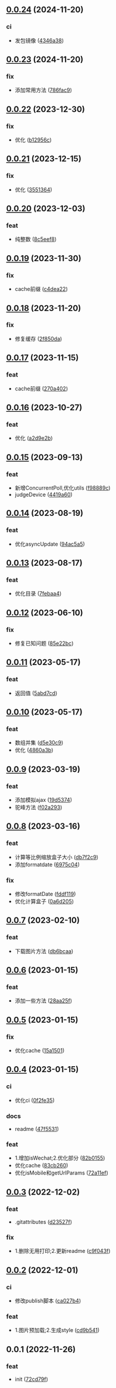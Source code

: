 ## [0.0.24](https://github.com/galaxy-s10/billd-utils/compare/v0.0.23...v0.0.24) (2024-11-20)


### ci

* 发包镜像 ([4346a38](https://github.com/galaxy-s10/billd-utils/commit/4346a38cd8dbdfdffba2527be78a876b1b62175c))



## [0.0.23](https://github.com/galaxy-s10/billd-utils/compare/v0.0.22...v0.0.23) (2024-11-20)


### fix

* 添加常用方法 ([786fac9](https://github.com/galaxy-s10/billd-utils/commit/786fac927e669efae9e972811fa8b4d78ffe58f0))



## [0.0.22](https://github.com/galaxy-s10/billd-utils/compare/v0.0.21...v0.0.22) (2023-12-30)


### fix

* 优化 ([b12956c](https://github.com/galaxy-s10/billd-utils/commit/b12956c801e4e79f60061f990fdaba42dba5f151))



## [0.0.21](https://github.com/galaxy-s10/billd-utils/compare/v0.0.20...v0.0.21) (2023-12-15)


### fix

* 优化 ([3551364](https://github.com/galaxy-s10/billd-utils/commit/355136418acc071e72834fe7a105ccf369864198))



## [0.0.20](https://github.com/galaxy-s10/billd-utils/compare/v0.0.19...v0.0.20) (2023-12-03)


### feat

* 纯整数 ([8c5eef8](https://github.com/galaxy-s10/billd-utils/commit/8c5eef834c947192fb5f1847ea61707604aa6a9b))



## [0.0.19](https://github.com/galaxy-s10/billd-utils/compare/v0.0.18...v0.0.19) (2023-11-30)


### fix

* cache前缀 ([c4dea22](https://github.com/galaxy-s10/billd-utils/commit/c4dea228d7f689c117403603c3b5218e5e167f6f))



## [0.0.18](https://github.com/galaxy-s10/billd-utils/compare/v0.0.17...v0.0.18) (2023-11-20)


### fix

* 修复缓存 ([2f850da](https://github.com/galaxy-s10/billd-utils/commit/2f850da343177e1f446ca59a08c99b21a2b31210))



## [0.0.17](https://github.com/galaxy-s10/billd-utils/compare/v0.0.16...v0.0.17) (2023-11-15)


### feat

* cache前缀 ([270a402](https://github.com/galaxy-s10/billd-utils/commit/270a4020b293567b28a17eb51249b095b530cc4b))



## [0.0.16](https://github.com/galaxy-s10/billd-utils/compare/v0.0.15...v0.0.16) (2023-10-27)


### feat

* 优化 ([a2d9e2b](https://github.com/galaxy-s10/billd-utils/commit/a2d9e2bd6003fb169d43a85573d8d332d6a047ae))



## [0.0.15](https://github.com/galaxy-s10/billd-utils/compare/v0.0.14...v0.0.15) (2023-09-13)


### feat

* 新增ConcurrentPoll,优化utils ([f98889c](https://github.com/galaxy-s10/billd-utils/commit/f98889c395ffe7377bb4b472a976429de38df89e))
* judgeDevice ([4419a60](https://github.com/galaxy-s10/billd-utils/commit/4419a605faf61fe7682faa87d4e7bf1b39a79473))



## [0.0.14](https://github.com/galaxy-s10/billd-utils/compare/v0.0.13...v0.0.14) (2023-08-19)


### feat

* 优化asyncUpdate ([94ac5a5](https://github.com/galaxy-s10/billd-utils/commit/94ac5a526f2971e71501dc5df20444613b808709))



## [0.0.13](https://github.com/galaxy-s10/billd-utils/compare/v0.0.12...v0.0.13) (2023-08-17)


### feat

* 优化目录 ([7febaa4](https://github.com/galaxy-s10/billd-utils/commit/7febaa4528ce7cbe8791771e49bbbb13d59974b4))



## [0.0.12](https://github.com/galaxy-s10/billd-utils/compare/v0.0.11...v0.0.12) (2023-06-10)


### fix

* 修复已知问题 ([85e22bc](https://github.com/galaxy-s10/billd-utils/commit/85e22bc88f69179d7e73dc6e716142cbb4b280ac))



## [0.0.11](https://github.com/galaxy-s10/billd-utils/compare/v0.0.10...v0.0.11) (2023-05-17)


### feat

* 返回值 ([5abd7cd](https://github.com/galaxy-s10/billd-utils/commit/5abd7cd11ec3a8740d9434de92da2e37a9328b21))



## [0.0.10](https://github.com/galaxy-s10/billd-utils/compare/v0.0.9...v0.0.10) (2023-05-17)


### feat

* 数组并集 ([d5e30c9](https://github.com/galaxy-s10/billd-utils/commit/d5e30c918aacac581b2289834bb6309037f51c81))
* 优化 ([4860a3b](https://github.com/galaxy-s10/billd-utils/commit/4860a3be984e0a5b232804b5f1bf1c7f0322718a))



## [0.0.9](https://github.com/galaxy-s10/billd-utils/compare/v0.0.8...v0.0.9) (2023-03-19)


### feat

* 添加模拟ajax ([19d5374](https://github.com/galaxy-s10/billd-utils/commit/19d53740c65e813a2f1245cff314187e874a96e5))
* 驼峰方法 ([f02a293](https://github.com/galaxy-s10/billd-utils/commit/f02a293186b3751913a3c4301e090ec87d2158a0))



## [0.0.8](https://github.com/galaxy-s10/billd-utils/compare/v0.0.7...v0.0.8) (2023-03-16)


### feat

* 计算等比例缩放盒子大小 ([db7f2c9](https://github.com/galaxy-s10/billd-utils/commit/db7f2c9c3678ac016b105cbe1afe90046bcb4a38))
* 添加formatdate ([6975c04](https://github.com/galaxy-s10/billd-utils/commit/6975c04400568723fa250c487562d8db764fac34))

### fix

* 修改formatDate ([fddf119](https://github.com/galaxy-s10/billd-utils/commit/fddf11931bcf85ca9a3c52839e0c88b2b20c4dfc))
* 优化计算盒子 ([0a6d205](https://github.com/galaxy-s10/billd-utils/commit/0a6d2054d86b382bacd3a65a28fac9a4741d0d04))



## [0.0.7](https://github.com/galaxy-s10/billd-utils/compare/v0.0.6...v0.0.7) (2023-02-10)


### feat

* 下载图片方法 ([db6bcaa](https://github.com/galaxy-s10/billd-utils/commit/db6bcaac6068c94b9eafbee13a22ff7412ace5f6))



## [0.0.6](https://github.com/galaxy-s10/billd-utils/compare/v0.0.5...v0.0.6) (2023-01-15)


### feat

* 添加一些方法 ([28aa25f](https://github.com/galaxy-s10/billd-utils/commit/28aa25ffd253bf5368701ac7c0f49dd12b24d827))



## [0.0.5](https://github.com/galaxy-s10/billd-utils/compare/v0.0.4...v0.0.5) (2023-01-15)


### fix

* 优化cache ([15a1501](https://github.com/galaxy-s10/billd-utils/commit/15a1501c5625f9791aa009d47bc30d97c7c8555e))



## [0.0.4](https://github.com/galaxy-s10/billd-utils/compare/v0.0.3...v0.0.4) (2023-01-15)


### ci

* 优化ci ([0f2fe35](https://github.com/galaxy-s10/billd-utils/commit/0f2fe354e8e9999b5070a01a11cff835e071c039))

### docs

* readme ([47f5531](https://github.com/galaxy-s10/billd-utils/commit/47f5531df401d09ec4cf8eacdfdd58c42f843947))

### feat

* 1.增加isWechat;2.优化部分 ([82b0155](https://github.com/galaxy-s10/billd-utils/commit/82b015500cdcbaa19acfcef3dd243c9b17ad8a37))
* 优化cache ([83cb260](https://github.com/galaxy-s10/billd-utils/commit/83cb260e9f2b9bfffba826d60b2c4ae89faef502))
* 优化isMobile和getUrlParams ([72a11ef](https://github.com/galaxy-s10/billd-utils/commit/72a11ef9aea335dc9493e82526516d2fcd58c8dc))



## [0.0.3](https://github.com/galaxy-s10/billd-utils/compare/v0.0.2...v0.0.3) (2022-12-02)


### feat

* .gitattributes ([d23527f](https://github.com/galaxy-s10/billd-utils/commit/d23527f08bdac54e2bc3a94632c000d1b9cf0e41))

### fix

* 1.删除无用打印;2.更新readme ([c9f043f](https://github.com/galaxy-s10/billd-utils/commit/c9f043f796d35fad8d9ba7cb8c0ee50f4ee4d1cd))



## [0.0.2](https://github.com/galaxy-s10/billd-utils/compare/v0.0.1...v0.0.2) (2022-12-01)


### ci

* 修改publish脚本 ([ca027b4](https://github.com/galaxy-s10/billd-utils/commit/ca027b4918f5934a18fc3f83803c125ef47e3b25))

### feat

* 1.图片预加载;2.生成style ([cd9b541](https://github.com/galaxy-s10/billd-utils/commit/cd9b541d2a9815ccde0da13ace7c657d099b3478))



## 0.0.1 (2022-11-26)


### feat

* init ([72cd79f](https://github.com/galaxy-s10/billd-utils/commit/72cd79f322621852fbd0cfc4642931798ea22bd9))



